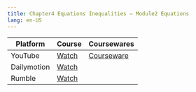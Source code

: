 ```yaml
---
title: Chapter4 Equations Inequalities – Module2 Equations
lang: en-US
---
```


| Platform   | Course                                                                                      | Coursewares                                                       |
|-------------|----------------------------------------------------------------------------------------------|-------------------------------------------------------------------|
| YouTube     | [Watch](https://www.youtube.com/watch?v=hK8elaKSvBI&list=PLm0MFkgiW1JgKq1kku2WxmrElFbDl7p_s) | [Courseware](../../public/math/Core%20Courses/pdf/Courseware.pdf) |
| Dailymotion | [Watch](https://www.dailymotion.com/video/x9glvs0?playlist=x9h6d2)                           |                                                                   |
| Rumble      | [Watch](https://rumble.com/v6s95bx-18-chapter4-equations-inequality-module2-equations.html)  |                                                                   |

